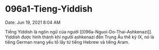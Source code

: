 # 096a1-Tieng-Yiddish

Date: Jun 19, 2021 8:04 AM

Tiếng Yiddish là ngôn ngữ của người [[096a-Nguoi-Do-Thai-Ashkenazi]]. Yiddish được hình thành khi người ashkenazi đến Trung Âu thế kỷ IX, nó là tiếng German mang yếu tố lấy từ tiếng Hebrew và tiếng Aram.